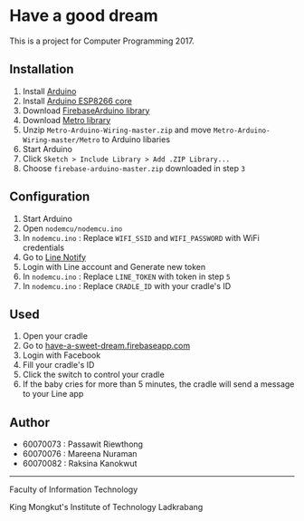 

# Have a good dream
This is a project for Computer Programming 2017.

## Installation
1.  Install  [Arduino](https://www.arduino.cc/en/Main/Software)
2.  Install  [Arduino ESP8266 core](https://github.com/esp8266/Arduino#installing-with-boards-manager)
3.  Download  [FirebaseArduino library](https://github.com/googlesamples/firebase-arduino/archive/master.zip)
4. Download  [Metro library](https://github.com/thomasfredericks/Metro-Arduino-Wiring/archive/master.zip)
5. Unzip `Metro-Arduino-Wiring-master.zip` and move `Metro-Arduino-Wiring-master/Metro` to Arduino libaries
6.  Start Arduino
7.  Click  `Sketch > Include Library > Add .ZIP Library...`
8.  Choose  `firebase-arduino-master.zip` downloaded in step  `3`

## Configuration
1.  Start Arduino
2. Open `nodemcu/nodemcu.ino`
3. In `nodemcu.ino` : Replace `WIFI_SSID` and `WIFI_PASSWORD` with WiFi credentials
4. Go to [Line Notify](https://notify-bot.line.me/th/)
5. Login with Line account and Generate new token
6. In `nodemcu.ino` : Replace `LINE_TOKEN` with token in step `5`
7. In `nodemcu.ino` : Replace `CRADLE_ID` with your cradle's ID

##  Used
 1. Open your cradle
 2. Go to [have-a-sweet-dream.firebaseapp.com](https://have-a-sweet-dream.firebaseapp.com)
 3. Login with Facebook
 4. Fill your cradle's ID
 5. Click the switch to control your cradle
 6. If the baby cries for more than 5 minutes, the cradle will send a message to your Line app

## Author
 - 60070073 : Passawit Riewthong
 - 60070076 : Mareena Nuraman
 - 60070082 : Raksina Kanokwut


---
Faculty of Information Technology

King Mongkut's Institute of Technology Ladkrabang

